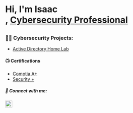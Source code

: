 <h1>Hi, I'm Isaac  <br/>, <a href="https://www.linkedin.com/in/isaacperez533/">Cybersecurity Professional</a></h1>
<h2>

  
  
  
  
  <h3>👨‍💻 Cybersecurity Projects:</h3>


  - [Active Directory Home Lab](https://github.com/joshmadakor1/Algorithms-Practice)


<h4>📺 Certifications</h4>

- [Comptia A+](https://www.credly.com/badges/58ec40aa-9f43-4003-b13b-29918104f710/public_url)
- [Security +](https://imgur.com/a/7NmUTFs)



<h5> 🤳 Connect with me:</h5>


[<img align="left" alt="JoshMadakor | LinkedIn" width="22px" src="https://cdn.jsdelivr.net/npm/simple-icons@v3/icons/linkedin.svg" />][linkedin]



[linkedin]: https://linkedin.com/in/joshmadakor

